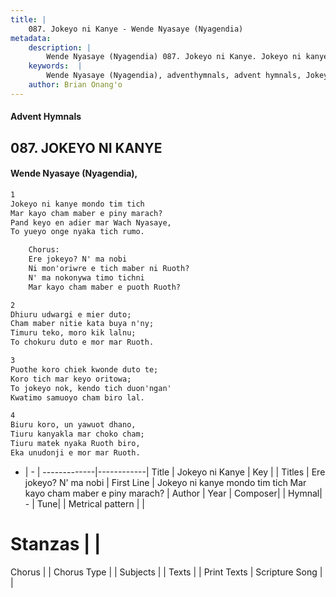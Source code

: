 ```yaml
---
title: |
    087. Jokeyo ni Kanye - Wende Nyasaye (Nyagendia)
metadata:
    description: |
        Wende Nyasaye (Nyagendia) 087. Jokeyo ni Kanye. Jokeyo ni kanye mondo tim tich Mar kayo cham maber e piny marach? Pand keyo en adier mar Wach Nyasaye, To yueyo onge nyaka tich rumo.  	Chorus: 	Ere jokeyo? N' ma nobi 	Ni mon'oriwre e tich maber ni Ruoth? 	N' ma nokonywa timo tichni 	Mar kayo cham maber e puoth Ruoth?  
    keywords:  |
        Wende Nyasaye (Nyagendia), adventhymnals, advent hymnals, Jokeyo ni Kanye, Jokeyo ni kanye mondo tim tich Mar kayo cham maber e piny marach?. Ere jokeyo? N' ma nobi
    author: Brian Onang'o
---
```


#### Advent Hymnals
## 087. JOKEYO NI KANYE
####  Wende Nyasaye (Nyagendia),

```txt
1
Jokeyo ni kanye mondo tim tich
Mar kayo cham maber e piny marach?
Pand keyo en adier mar Wach Nyasaye,
To yueyo onge nyaka tich rumo.

	Chorus:
	Ere jokeyo? N' ma nobi
	Ni mon'oriwre e tich maber ni Ruoth?
	N' ma nokonywa timo tichni
	Mar kayo cham maber e puoth Ruoth?

2
Dhiuru udwargi e mier duto;
Cham maber nitie kata buya n'ny;
Timuru teko, moro kik lalnu;
To chokuru duto e mor mar Ruoth.

3
Puothe koro chiek kwonde duto te;
Koro tich mar keyo oritowa;
To jokeyo nok, kendo tich duon'ngan'
Kwatimo samuoyo cham biro lal.

4
Biuru koro, un yawuot dhano,
Tiuru kanyakla mar choko cham;
Tiuru matek nyaka Ruoth biro,
Eka unudonji e mor mar Ruoth.

```

- |   -  |
-------------|------------|
Title | Jokeyo ni Kanye |
Key |  |
Titles | Ere jokeyo? N' ma nobi |
First Line | Jokeyo ni kanye mondo tim tich Mar kayo cham maber e piny marach? |
Author | 
Year | 
Composer| |
Hymnal|  - |
Tune|  |
Metrical pattern | |
# Stanzas |  |
Chorus |  |
Chorus Type |  |
Subjects | |
Texts |  |
Print Texts | 
Scripture Song |  |
    
